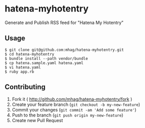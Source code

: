 # hatena-myhotentry
Generate and Publish RSS feed for "Hatena My Hotentry"

## Usage

```
$ git clone git@github.com:mhag/hatena-myhotentry.git
$ cd hatena-myhotentry
$ bundle install --path vendor/bundle
$ cp hatena.sample.yaml hatena.yaml
$ vi hatena.yaml
$ ruby app.rb
```

## Contributing

1. Fork it ( http://github.com/mhag/hatena-myhotentry/fork )
2. Create your feature branch (`git checkout -b my-new-feature`)
3. Commit your changes (`git commit -am 'Add some feature'`)
4. Push to the branch (`git push origin my-new-feature`)
5. Create new Pull Request